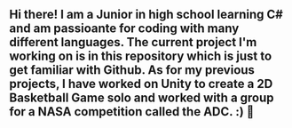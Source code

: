 ## Hi there! I am a Junior in high school learning C# and am passioante for coding with many different languages. The current project I'm working on is in this repository which is just to get familiar with Github. As for my previous projects, I have worked on Unity to create a 2D Basketball Game solo and worked with a group for a NASA competition called the ADC. :) 👋

<!--
**legendarySammy/legendarySammy** is a ✨ _special_ ✨ repository because its `README.md` (this file) appears on your GitHub profile.

Here are some ideas to get you started:

- 🔭 I’m currently working on ...
- 🌱 I’m currently learning ...
- 👯 I’m looking to collaborate on ...
- 🤔 I’m looking for help with ...
- 💬 Ask me about ...
- 📫 How to reach me: ...
- 😄 Pronouns: ...
- ⚡ Fun fact: ...
-->
